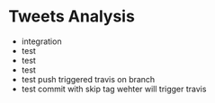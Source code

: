 # Tweets Analysis
- integration
- test
- test
- test
- test push triggered travis on branch
- test commit with skip tag wehter will trigger travis
